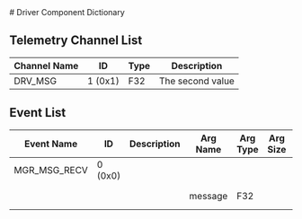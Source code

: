 <title>Driver Component Dictionary</title>
# Driver Component Dictionary


## Telemetry Channel List

|Channel Name|ID|Type|Description|
|---|---|---|---|
|DRV_MSG|1 (0x1)|F32|The second value|

## Event List

|Event Name|ID|Description|Arg Name|Arg Type|Arg Size|Description
|---|---|---|---|---|---|---|
|MGR_MSG_RECV|0 (0x0)|| | | | |
| | | |message|F32||The val1 argument|
